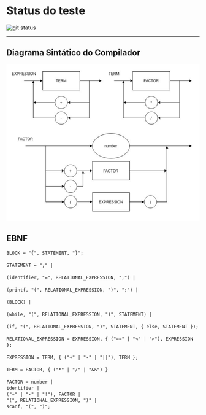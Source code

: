 # Status do teste

![git status](http://3.129.230.99/svg/AntonioFuziy/logica-computacao/)

___

## Diagrama Sintático do Compilador

![Diagrama Sintatico](https://github.com/AntonioFuziy/logica-computacao/blob/main/images/diagrama_sintatico_roteiro4.png?raw=true)

## EBNF

```
BLOCK = "{", STATEMENT, "}";

STATEMENT = ";" | 

(identifier, "=", RELATIONAL_EXPRESSION, ";") |

(printf, "(", RELATIONAL_EXPRESSION, ")", ";") |

(BLOCK) |

(while, "(", RELATIONAL_EXPRESSION, ")", STATEMENT) |

(if, "(", RELATIONAL_EXPRESSION, ")", STATEMENT, { else, STATEMENT });

RELATIONAL_EXPRESSION = EXPRESSION, { ("==" | "<" | ">"), EXPRESSION };

EXPRESSION = TERM, { ("+" | "-" | "||"), TERM };

TERM = FACTOR, { ("*" | "/" | "&&") }

FACTOR = number |
identifier |
("+" | "-" | "!"), FACTOR | 
"(", RELATIONAL_EXPRESSION, ")" |
scanf, "(", ")";
```